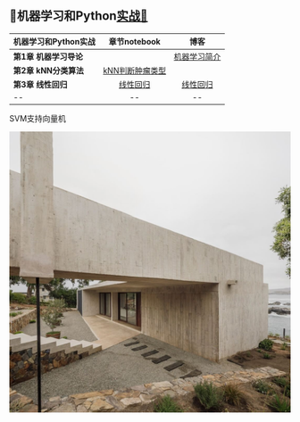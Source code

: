 ## 🍉机器学习和Python[实战🔗](https://github.com/appke/MachineLearning-notebook)

机器学习和Python实战| 章节notebook | 博客 
---|:-:|:-:
**第1章 机器学习导论** |  |[机器学习简介](https://www.jianshu.com/p/ce5a3bcb8414)
**第2章 kNN分类算法** | [kNN判断肿瘤类型](https://nbviewer.jupyter.org/github/angmu/Machine-Learning/blob/master/ch03/kNN.ipynb) |
**第3章 线性回归** | [线性回归](https://nbviewer.jupyter.org/github/angmu/Machine-Learning/blob/master/ch04) |[线性回归](https://www.jianshu.com/p/7966614c082b)
-- | -- | --





SVM支持向量机



<p align='left'>
<img src='ch01-导论/images/surface-plot.jpg'>
</p>